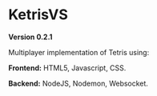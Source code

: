 # KetrisVS
**Version 0.2.1**

Multiplayer implementation of Tetris using:

**Frontend:**  HTML5, Javascript, CSS.

**Backend:** NodeJS, Nodemon, Websocket.
